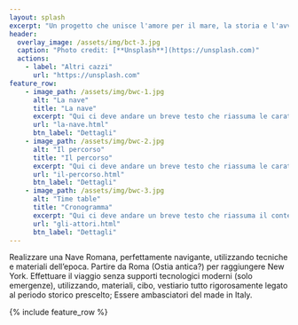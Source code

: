 ```yaml
---
layout: splash
excerpt: "Un progetto che unisce l'amore per il mare, la storia e l'avventura: navigare da Roma a New York su una nave romana."
header:
  overlay_image: /assets/img/bct-3.jpg
  caption: "Photo credit: [**Unsplash**](https://unsplash.com)"
  actions:
    - label: "Altri cazzi"
      url: "https://unsplash.com"
feature_row:
    - image_path: /assets/img/bwc-1.jpg
      alt: "La nave"
      title: "La nave"
      excerpt: "Qui ci deve andare un breve testo che riassuma le caratteristiche della **nave** e un link che porti alla pagina di dettaglio."
      url: "la-nave.html"
      btn_label: "Dettagli"
    - image_path: /assets/img/bwc-2.jpg
      alt: "Il percorso"
      title: "Il percorso"
      excerpt: "Qui ci deve andare un breve testo che riassuma le caratteristiche del **percorso** e un link che porti alla pagina di dettaglio."
      url: "il-percorso.html"
      btn_label: "Dettagli"
    - image_path: /assets/img/bwc-3.jpg
      alt: "Time table"
      title: "Cronogramma"
      excerpt: "Qui ci deve andare un breve testo che riassuma il contenuto della **tabella di marcia** e un link che porti alla pagina di dettaglio."
      url: "gli-attori.html"
      btn_label: "Dettagli"
---
```


Realizzare una Nave Romana, perfettamente navigante, utilizzando tecniche e materiali dell’epoca.
Partire da Roma (Ostia antica?) per raggiungere New York.
Effettuare il viaggio senza supporti  tecnologici moderni (solo emergenze), utilizzando, materiali, cibo, vestiario tutto rigorosamente legato al periodo storico prescelto;
Essere ambasciatori del made in Italy.

{% include feature_row %}
